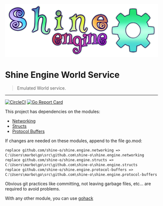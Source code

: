 ![](shine.png)
# Shine Engine World Service

> Emulated World service.
---
[![CircleCI](https://circleci.com/gh/shine-o/shine.engine.world/tree/master.svg?style=shield)](https://circleci.com/gh/shine-o/shine.engine.world/tree/master.svg?style=shield)
[![Go Report Card](https://goreportcard.com/badge/github.com/shine-o/shine.engine.world)](https://goreportcard.com/report/github.com/shine-o/shine.engine.world)

This project has dependencies on the modules: 

- [Networking](https://github.com/shine-o/shine.engine.networking)
- [Structs](https://github.com/shine-o/shine.engine.structs)
- [Protocol Buffers](https://github.com/shine-o/shine.engine.protocol-buffers)

If changes are needed on these modules, append to the file go.mod:
       
    replace github.com/shine-o/shine.engine.networking => C:\Users\marbo\go\src\github.com\shine-o\shine.engine.networking
    replace github.com/shine-o/shine.engine.structs => C:\Users\marbo\go\src\github.com\shine-o\shine.engine.structs
    replace github.com/shine-o/shine.engine.protocol-buffers => C:\Users\marbo\go\src\github.com\shine-o\shine.engine.protocol-buffers

Obvious git practices like committing, not leaving garbage files, etc... are required to avoid problems. 


With any other module, you can use [gohack](https://github.com/rogpeppe/gohack)
